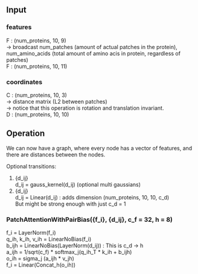 ## Input
### features
F : (num_proteins, 10, 9) <br>
-> broadcast num_patches (amount of actual patches in the protein), num_amino_acids (total amount of amino acis in protein, regardless of patches) <br>
F : (num_proteins, 10, 11)

### coordinates
C : (num_proteins, 10, 3) <br>
-> distance matrix (L2 between patches) <br>
-> notice that this operation is rotation and translation invariant. <br> 
D : (num_proteins, 10, 10)

## Operation
We can now have a graph, where every node has a vector of features, and there are distances between the nodes.

Optional transitions:
1. {d_ij} <br>
d_ij = gauss_kernel(d_ij) (optional multi gaussians)
2. {d_ij} <br>
d_ij = Linear(d_ij) : adds dimension (num_proteins, 10, 10, c_d) <br>
But might be strong enough with just c_d = 1

### PatchAttentionWithPairBias({f_i}, {d_ij}, c_f = 32, h = 8)
f_i = LayerNorm(f_i) <br>
q_ih, k_ih, v_ih = LinearNoBias(f_i) <br>
b_ijh = LinearNoBias(LayerNorm(d_ij)) : This is c_d -> h <br> 
a_ijh = 1/sqrt(c_f) * softmax_j(q_ih_T * k_ih + b_ijh) <br>
o_ih = sigma_j (a_ijh * v_jh) <br>
f_i = Linear(Concat_h(o_ih))

